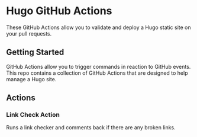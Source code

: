 # Hugo GitHub Actions
These GitHub Actions allow you to validate and deploy a Hugo static site on your pull requests.

## Getting Started
GitHub Actions allow you to trigger commands in reaction to GitHub events. This repo contains a collection of GitHub Actions that are designed to help manage a Hugo site.

## Actions

### Link Check Action
Runs a link checker and comments back if there are any broken links.
